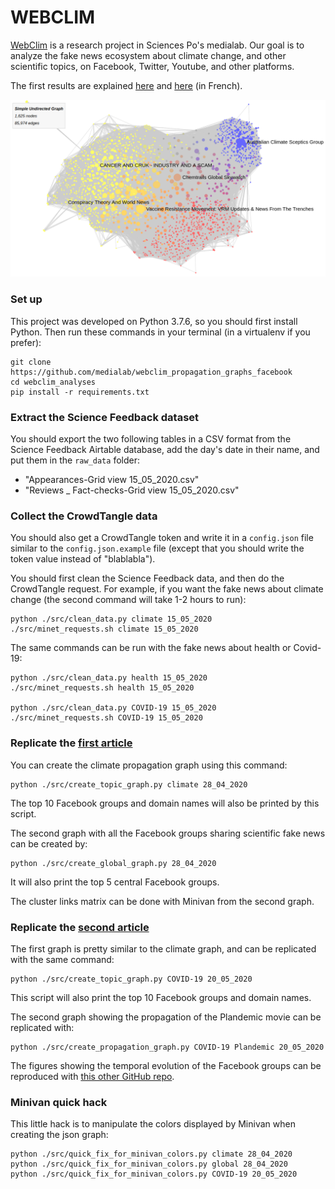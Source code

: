 # WEBCLIM

[WebClim](https://medialab.sciencespo.fr/activites/webclim/) is a research project in Sciences Po's medialab. Our goal is to analyze the fake news ecosystem about climate change, and other scientific topics, on Facebook, Twitter, Youtube, and other platforms. 

The first results are explained [here](https://medialab.sciencespo.fr/actu/une-cartographie-facebook-des-infox-scientifiques-sur-le-climat/) and [here](https://medialab.sciencespo.fr/actu/les-infox-sur-le-covid-sous-surveillance/) (in French).

<img src="screenshot_graph.png"/>

### Set up

This project was developed on Python 3.7.6, so you should first install Python. 
Then run these commands in your terminal (in a virtualenv if you prefer):

```
git clone https://github.com/medialab/webclim_propagation_graphs_facebook
cd webclim_analyses
pip install -r requirements.txt
```

### Extract the Science Feedback dataset

You should export the two following tables in a CSV format from the Science Feedback Airtable database, add the day's date in their name, and put them in the `raw_data` folder:
* "Appearances-Grid view 15_05_2020.csv"
* "Reviews _ Fact-checks-Grid view 15_05_2020.csv"

### Collect the CrowdTangle data

You should also get a CrowdTangle token and write it in a `config.json` file similar to the `config.json.example` file 
(except that you should write the token value instead of "blablabla").

You should first clean the Science Feedback data, and then do the CrowdTangle request. For example, if you want the fake news about climate change (the second command will take 1-2 hours to run):
```
python ./src/clean_data.py climate 15_05_2020
./src/minet_requests.sh climate 15_05_2020
```

The same commands can be run with the fake news about health or Covid-19:
```
python ./src/clean_data.py health 15_05_2020
./src/minet_requests.sh health 15_05_2020

python ./src/clean_data.py COVID-19 15_05_2020
./src/minet_requests.sh COVID-19 15_05_2020
```

### Replicate the [first article](https://medialab.sciencespo.fr/actu/une-cartographie-facebook-des-infox-scientifiques-sur-le-climat/)

You can create the climate propagation graph using this command:
```
python ./src/create_topic_graph.py climate 28_04_2020
```
The top 10 Facebook groups and domain names will also be printed by this script.

The second graph with all the Facebook groups sharing scientific fake news can be created by:
```
python ./src/create_global_graph.py 28_04_2020
```
It will also print the top 5 central Facebook groups.

The cluster links matrix can be done with Minivan from the second graph.


### Replicate the [second article](https://medialab.sciencespo.fr/actu/les-infox-sur-le-covid-sous-surveillance/)

The first graph is pretty similar to the climate graph, and can be replicated with the same command:
```
python ./src/create_topic_graph.py COVID-19 20_05_2020
```
This script will also print the top 10 Facebook groups and domain names.

The second graph showing the propagation of the Plandemic movie can be replicated with:
```
python ./src/create_propagation_graph.py COVID-19 Plandemic 20_05_2020
```

The figures showing the temporal evolution of the Facebook groups can be reproduced with [this other GitHub repo](https://github.com/medialab/webclim_temporal_evolution_facebook).

### Minivan quick hack
This little hack is to manipulate the colors displayed by Minivan when creating the json graph:
```
python ./src/quick_fix_for_minivan_colors.py climate 28_04_2020
python ./src/quick_fix_for_minivan_colors.py global 28_04_2020
python ./src/quick_fix_for_minivan_colors.py COVID-19 20_05_2020
```
